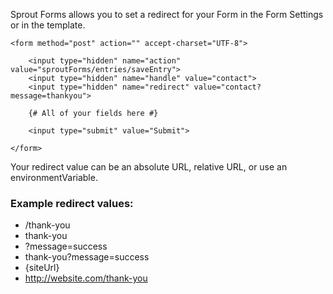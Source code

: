 Sprout Forms allows you to set a redirect for your Form in the Form Settings or in the template.

``` twig
<form method="post" action="" accept-charset="UTF-8">

    <input type="hidden" name="action" value="sproutForms/entries/saveEntry">
    <input type="hidden" name="handle" value="contact">
    <input type="hidden" name="redirect" value="contact?message=thankyou">

    {# All of your fields here #}

    <input type="submit" value="Submit">

</form>
```

Your redirect value can be an absolute URL, relative URL, or use an environmentVariable. 

### Example redirect values:

- /thank-you
- thank-you
- ?message=success
- thank-you?message=success
- {siteUrl}
- http://website.com/thank-you